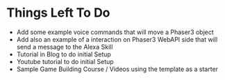 # Things Left To Do
- Add some example voice commands that will move a Phaser3 object
- Add also an example of a interaction on Phaser3 WebAPI side that will send a message to the Alexa Skill
- Tutorial in Blog to do initial Setup
- Youtube tutorial to do initial Setup
- Sample Game Building Course / Videos using the template as a starter
